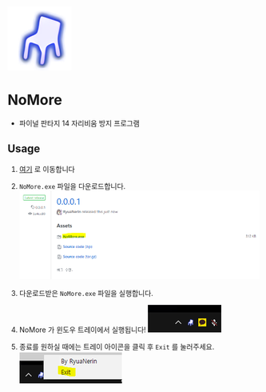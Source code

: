 ![NoMore](nomore.png)

# NoMore

- 파이널 판타지 14 자리비움 방지 프로그램

## Usage

1. [여기](https://github.com/RyuaNerin/NoMore/releases/latest) 로 이동합니다


2. `NoMore.exe` 파일을 다운로드합니다.
![Lastest Release](img/2.png)

3. 다운로드받은 `NoMore.exe` 파일을 실행합니다.

4. NoMore 가 윈도우 트레이에서 실행됩니다!
![](img/4.png)

5. 종료를 원하실 때에는 트레이 아이콘을 클릭 후 `Exit` 를 눌러주세요.
![](img/5.png)
